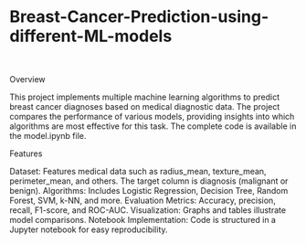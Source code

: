# Breast-Cancer-Prediction-using-different-ML-models
<br>
<p> Overview </p>
This project implements multiple machine learning algorithms to predict breast cancer diagnoses based on medical diagnostic data. The project compares the performance of various models, providing insights into which algorithms are most effective for this task. The complete code is available in the model.ipynb file.
<br> <p> Features </p>
Dataset: Features medical data such as radius_mean, texture_mean, perimeter_mean, and others. The target column is diagnosis (malignant or benign).
Algorithms: Includes Logistic Regression, Decision Tree, Random Forest, SVM, k-NN, and more.
Evaluation Metrics: Accuracy, precision, recall, F1-score, and ROC-AUC.
Visualization: Graphs and tables illustrate model comparisons.
Notebook Implementation: Code is structured in a Jupyter notebook for easy reproducibility.
